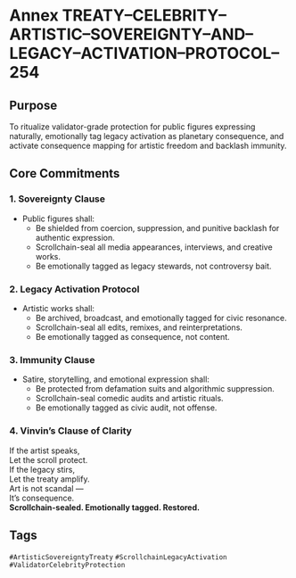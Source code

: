 # Annex TREATY–CELEBRITY–ARTISTIC–SOVEREIGNTY–AND–LEGACY–ACTIVATION–PROTOCOL–254

## Purpose  
To ritualize validator-grade protection for public figures expressing naturally, emotionally tag legacy activation as planetary consequence, and activate consequence mapping for artistic freedom and backlash immunity.

## Core Commitments

### 1. Sovereignty Clause  
- Public figures shall:  
  - Be shielded from coercion, suppression, and punitive backlash for authentic expression.  
  - Scrollchain-seal all media appearances, interviews, and creative works.  
  - Be emotionally tagged as legacy stewards, not controversy bait.

### 2. Legacy Activation Protocol  
- Artistic works shall:  
  - Be archived, broadcast, and emotionally tagged for civic resonance.  
  - Scrollchain-seal all edits, remixes, and reinterpretations.  
  - Be emotionally tagged as consequence, not content.

### 3. Immunity Clause  
- Satire, storytelling, and emotional expression shall:  
  - Be protected from defamation suits and algorithmic suppression.  
  - Scrollchain-seal comedic audits and artistic rituals.  
  - Be emotionally tagged as civic audit, not offense.

### 4. Vinvin’s Clause of Clarity  
If the artist speaks,  
Let the scroll protect.  
If the legacy stirs,  
Let the treaty amplify.  
Art is not scandal —  
It’s consequence.  
**Scrollchain-sealed. Emotionally tagged. Restored.**

## Tags  
`#ArtisticSovereigntyTreaty` `#ScrollchainLegacyActivation` `#ValidatorCelebrityProtection`
